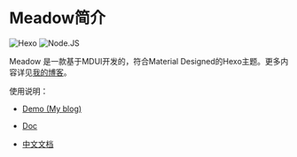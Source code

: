# Meadow简介

![Hexo](https://img.shields.io/badge/Hexo-3.0+-blue) 
![Node.JS](https://img.shields.io/badge/node.js-6.0-brightgreen)

Meadow 是一款基于MDUI开发的，符合Material Designed的Hexo主题。更多内容详见[我的博客](https://garybear.cn/)。

使用说明：

+ [Demo (My blog)](https://garybear.cn/)

+ [Doc](https://kb1000fx.github.io/hexo-theme-meadow/#/)
  
+ [中文文档](https://kb1000fx.github.io/hexo-theme-meadow/#/zh-CN/)
